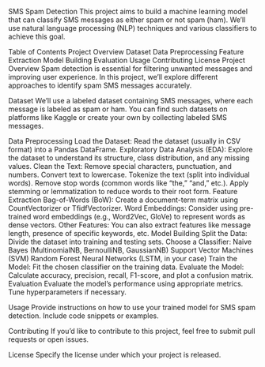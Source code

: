 SMS Spam Detection
This project aims to build a machine learning model that can classify SMS messages as either spam or not spam (ham). We’ll use natural language processing (NLP) techniques and various classifiers to achieve this goal.

Table of Contents
Project Overview
Dataset
Data Preprocessing
Feature Extraction
Model Building
Evaluation
Usage
Contributing
License
Project Overview
Spam detection is essential for filtering unwanted messages and improving user experience. In this project, we’ll explore different approaches to identify spam SMS messages accurately.

Dataset
We’ll use a labeled dataset containing SMS messages, where each message is labeled as spam or ham. You can find such datasets on platforms like Kaggle or create your own by collecting labeled SMS messages.

Data Preprocessing
Load the Dataset: Read the dataset (usually in CSV format) into a Pandas DataFrame.
Exploratory Data Analysis (EDA): Explore the dataset to understand its structure, class distribution, and any missing values.
Clean the Text:
Remove special characters, punctuation, and numbers.
Convert text to lowercase.
Tokenize the text (split into individual words).
Remove stop words (common words like “the,” “and,” etc.).
Apply stemming or lemmatization to reduce words to their root form.
Feature Extraction
Bag-of-Words (BoW): Create a document-term matrix using CountVectorizer or TfidfVectorizer.
Word Embeddings: Consider using pre-trained word embeddings (e.g., Word2Vec, GloVe) to represent words as dense vectors.
Other Features: You can also extract features like message length, presence of specific keywords, etc.
Model Building
Split the Data: Divide the dataset into training and testing sets.
Choose a Classifier:
Naive Bayes (MultinomialNB, BernoulliNB, GaussianNB)
Support Vector Machines (SVM)
Random Forest
Neural Networks (LSTM, in your case)
Train the Model: Fit the chosen classifier on the training data.
Evaluate the Model: Calculate accuracy, precision, recall, F1-score, and plot a confusion matrix.
Evaluation
Evaluate the model’s performance using appropriate metrics. Tune hyperparameters if necessary.

Usage
Provide instructions on how to use your trained model for SMS spam detection. Include code snippets or examples.

Contributing
If you’d like to contribute to this project, feel free to submit pull requests or open issues.

License
Specify the license under which your project is released.